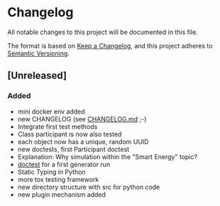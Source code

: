 # Changelog

All notable changes to this project will be documented in this file.

The format is based on [Keep a Changelog](https://keepachangelog.com/en/1.0.0/),
and this project adheres to [Semantic Versioning](https://semver.org/spec/v2.0.0.html).

## [Unreleased]

### Added 

- mini docker env added
- new CHANGELOG (see [CHANGELOG.md](https://github.com/smart-energy-di/pg-se-sim/blob/main/CHANGELOG.md) ;-)
- Integrate first test methods
- Class participant is now also tested
- each object now has a unique, random UUID
- new doctests, first Participant doctest
- Explanation: Why simulation within the "Smart Energy" topic?
- [doctest](https://github.com/smart-energy-di/pg-se-sim/blob/main/test/test_doc_participant.md) for a first generator run
- Static Typing in Python
- more tox testing framework
- new directory structure with src for python code
- new plugin mechanism added

